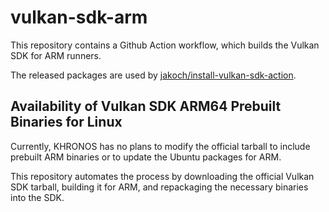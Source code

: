 # vulkan-sdk-arm

This repository contains a Github Action workflow, which builds the Vulkan SDK for ARM runners.

The released packages are used by [jakoch/install-vulkan-sdk-action](https://github.com/jakoch/install-vulkan-sdk-action).

## Availability of Vulkan SDK ARM64 Prebuilt Binaries for Linux

Currently, KHRONOS has no plans to modify the official tarball to include prebuilt ARM binaries or to update the Ubuntu packages for ARM.

This repository automates the process by downloading the official Vulkan SDK tarball, building it for ARM, and repackaging the necessary binaries into the SDK.
